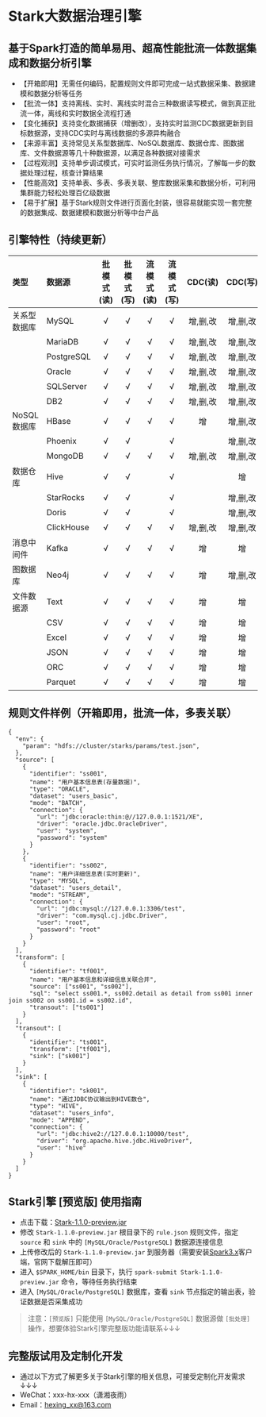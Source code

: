 # Stark大数据治理引擎
## 基于Spark打造的简单易用、超高性能批流一体数据集成和数据分析引擎
* 【开箱即用】无需任何编码，配置规则文件即可完成一站式数据采集、数据建模和数据分析等任务
* 【批流一体】支持离线、实时、离线实时混合三种数据读写模式，做到真正批流一体，离线和实时数据全流程打通
* 【变化捕获】支持变化数据捕获（增删改），支持实时监测CDC数据更新到目标数据源，支持CDC实时与离线数据的多源异构融合
* 【来源丰富】支持常见关系型数据库、NoSQL数据库、数据仓库、图数据库、文件数据源等几十种数据源，以满足各种数据对接需求
* 【过程观测】支持单步调试模式，可实时监测任务执行情况，了解每一步的数据处理过程，核查计算结果
* 【性能高效】支持单表、多表、多表关联、整库数据采集和数据分析，可利用集群能力轻松处理百亿级数据
* 【易于扩展】基于Stark规则文件进行页面化封装，很容易就能实现一套完整的数据集成、数据建模和数据分析等中台产品

## 引擎特性（持续更新）
|类型         |数据源      |批模式(读)|批模式(写)|流模式(读)|流模式(写)|CDC(读) |CDC(写) |
|:------------|:-----------|:--------:|:--------:|:--------:|:--------:|:------:|:------:|
|关系型数据库 |MySQL       |√         |√         |√         |√         |增,删,改|增,删,改|
|			  |MariaDB     |√         |√         |√         |√         |增,删,改|增,删,改|
|             |PostgreSQL  |√         |√         |√         |√         |增,删,改|增,删,改|
|             |Oracle      |√         |√         |√         |√         |增,删,改|增,删,改|
|             |SQLServer   |√         |√         |√         |√         |增,删,改|增,删,改|
|             |DB2         |√         |√         |√         |√         |增,删,改|增,删,改|
|NoSQL数据库  |HBase	   |√         |√         |√         |√         |增      |增,删,改|
|             |Phoenix     |√         |√         |          |√         |        |增,删,改|
|             |MongoDB     |√         |√         |√         |√         |增,删,改|增,删,改|
|数据仓库     |Hive        |√         |√         |          |√         |        |增      |
|             |StarRocks   |√         |√         |          |√         |        |增,删,改|
|             |Doris       |√         |√         |          |√         |        |增,删,改|
|             |ClickHouse  |√         |√         |√         |√         |增,删,改|增,删,改|
|消息中间件   |Kafka       |√         |√         |√         |√         |增      |增      |
|图数据库     |Neo4j       |√         |√         |√         |√         |增      |增,删,改|
|文件数据源   |Text        |√         |√         |√         |√         |增      |增      |
|             |CSV         |√         |√         |√         |√         |增      |增      |
|             |Excel       |√         |√         |√         |√         |增      |增      |
|             |JSON        |√         |√         |√         |√         |增      |增      |
|             |ORC         |√         |√         |√         |√         |增      |增      |
|             |Parquet     |√         |√         |√         |√         |增      |增      |

## 规则文件样例（开箱即用，批流一体，多表关联）
```
{
  "env": {
    "param": "hdfs://cluster/starks/params/test.json",
  },
  "source": [
    {
      "identifier": "ss001",
      "name": "用户基本信息表(存量数据)",
      "type": "ORACLE",
      "dataset": "users_basic",
      "mode": "BATCH",
      "connection": {
        "url": "jdbc:oracle:thin:@//127.0.0.1:1521/XE",
        "driver": "oracle.jdbc.OracleDriver",
        "user": "system",
        "password": "system"
      }
    },
    {
      "identifier": "ss002",
      "name": "用户详细信息表(实时更新)",
      "type": "MYSQL",
      "dataset": "users_detail",
      "mode": "STREAM",
      "connection": {
        "url": "jdbc:mysql://127.0.0.1:3306/test",
        "driver": "com.mysql.cj.jdbc.Driver",
        "user": "root",
        "password": "root"
      }
    }
  ],
  "transform": [
    {
      "identifier": "tf001",
      "name": "用户基本信息和详细信息关联合并",
      "source": ["ss001", "ss002"],
      "sql": "select ss001.*, ss002.detail as detail from ss001 inner join ss002 on ss001.id = ss002.id",
      "transout": ["ts001"]
    }
  ],
  "transout": [
    {
      "identifier": "ts001",
      "transform": ["tf001"],
      "sink": ["sk001"]
    }
  ],
  "sink": [
    {
      "identifier": "sk001",
      "name": "通过JDBC协议输出到HIVE数仓",
      "type": "HIVE",
      "dataset": "users_info",
      "mode": "APPEND",
      "connection": {
        "url": "jdbc:hive2://127.0.0.1:10000/test",
        "driver": "org.apache.hive.jdbc.HiveDriver",
        "user": "hive"
      }
    }
  ]
}
```

## Stark引擎 [预览版] 使用指南
* 点击下载：[Stark-1.1.0-preview.jar](https://github.com/hexnn/Stark/releases/download/1.1.0-preview/Stark-1.1.0-preview.jar) 
* 修改 `Stark-1.1.0-preview.jar` 根目录下的 `rule.json` 规则文件，指定 `source` 和 `sink` 中的 `[MySQL/Oracle/PostgreSQL]` 数据源连接信息
* 上传修改后的 `Stark-1.1.0-preview.jar` 到服务器（需要安装[Spark3.x](https://spark.apache.org/downloads.html)客户端，官网下载解压即可）
* 进入 `$SPARK_HOME/bin` 目录下，执行 `spark-submit Stark-1.1.0-preview.jar` 命令，等待任务执行结束
* 进入 `[MySQL/Oracle/PostgreSQL]` 数据库，查看 `sink` 节点指定的输出表，验证数据是否采集成功
> 注意：`[预览版]` 只能使用 `[MySQL/Oracle/PostgreSQL]` 数据源做 `[批处理]` 操作，想要体验Stark引擎完整版功能请联系↓↓↓

## 完整版试用及定制化开发
* 通过以下方式了解更多关于Stark引擎的相关信息，可接受定制化开发需求↓↓↓
* WeChat：xxx-hx-xxx（潇湘夜雨）
* Email：hexing_xx@163.com
